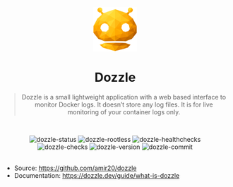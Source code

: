 <div align="center">

<img height="100px" width="100px" src="../../docs/assets/dozzle.svg" />

# Dozzle

> Dozzle is a small lightweight application with a web based interface to monitor Docker logs. It doesn’t store any log files. It is for live monitoring of your container logs only.

<br/>

![dozzle-status]
![dozzle-rootless]
![dozzle-healthchecks]
![dozzle-checks]
![dozzle-version]
![dozzle-commit]
<br/><br/>

</div>

- Source: https://github.com/amir20/dozzle
- Documentation: https://dozzle.dev/guide/what-is-dozzle

<!-- Dozzle -->

[dozzle-status]: https://img.shields.io/badge/active_(in_use)-blue?style=for-the-badge&label=status
[dozzle-rootless]: https://img.shields.io/badge/yes-blue?style=for-the-badge&label=rootless
[dozzle-healthchecks]: https://img.shields.io/badge/yes-blue?style=for-the-badge&label=healthchecks
[dozzle-checks]: https://img.shields.io/github/actions/workflow/status/raeffs/docker-host/apps-dozzle.yml?branch=main&event=push&style=for-the-badge&label=ci%20checks
[dozzle-version]: https://img.shields.io/github/v/release/amir20/dozzle?style=for-the-badge
[dozzle-commit]: https://img.shields.io/github/last-commit/amir20/dozzle?style=for-the-badge
